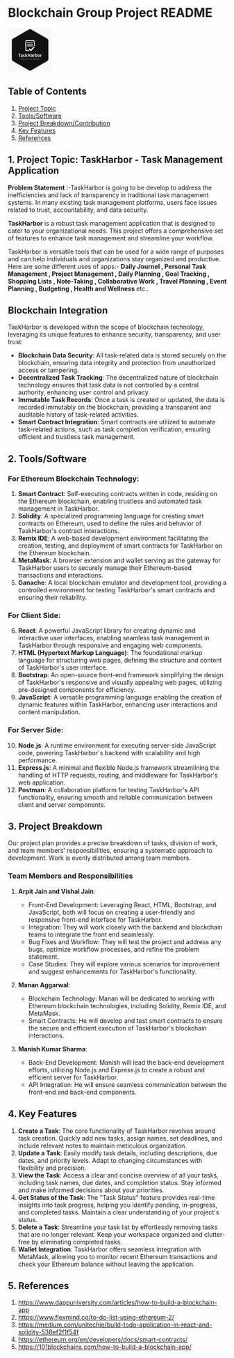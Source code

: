 # Blockchain Group Project README

<kbd><img src="logo.jpg" alt="Image Description" width="100" height="100"></kbd>


## Table of Contents

1. [Project Topic](#project-topic)
2. [Tools/Software](#toolssoftware)
3. [Project Breakdown/Contribution](#project-breakdown)
4. [Key Features](#key-features)
5. [References](#references)

## 1. Project Topic: TaskHarbor - Task Management Application

**Problem Statement** :-TaskHarbor is going to be develop to address the inefficiencies and lack of transparency in traditional task management systems. In many existing task management platforms, users face issues related to trust, accountability, and data security. 

**TaskHarbor** is a robust task management application that is designed to cater to your organizational needs. This project offers a comprehensive set of features to enhance task management and streamline your workflow.

TaskHarbor is versatile tools that can be used for a wide range of purposes and can help individuals and organizations stay organized and productive. Here are some different uses of apps:- **Daily Journel , Personal Task Management , Project Management , Daily Planning , Goal Tracking , Shopping Lists , Note-Taking , Collaborative Work , Travel Planning , Event Planning , Budgeting , Health and Wellness** etc..


##  Blockchain Integration

TaskHarbor is developed within the scope of blockchain technology, leveraging its unique features to enhance security, transparency, and user trust:

- **Blockchain Data Security**: All task-related data is stored securely on the blockchain, ensuring data integrity and protection from unauthorized access or tampering.
- **Decentralized Task Tracking**: The decentralized nature of blockchain technology ensures that task data is not controlled by a central authority, enhancing user control and privacy.
- **Immutable Task Records**: Once a task is created or updated, the data is recorded immutably on the blockchain, providing a transparent and auditable history of task-related activities.
- **Smart Contract Integration**: Smart contracts are utilized to automate task-related actions, such as task completion verification, ensuring efficient and trustless task management.


## 2. Tools/Software

### For Ethereum Blockchain Technology:

1. **Smart Contract**: Self-executing contracts written in code, residing on the Ethereum blockchain, enabling trustless and automated task management in TaskHarbor.
2. **Solidity**: A specialized programming language for creating smart contracts on Ethereum, used to define the rules and behavior of TaskHarbor's contract interactions.
3. **Remix IDE**: A web-based development environment facilitating the creation, testing, and deployment of smart contracts for TaskHarbor on the Ethereum blockchain.
4. **MetaMask**: A browser extension and wallet serving as the gateway for TaskHarbor users to securely manage their Ethereum-based transactions and interactions.
5. **Ganache**: A local blockchain emulator and development tool, providing a controlled environment for testing TaskHarbor's smart contracts and ensuring their reliability.

### For Client Side:

6. **React**: A powerful JavaScript library for creating dynamic and interactive user interfaces, enabling seamless task management in TaskHarbor through responsive and engaging web components.
7. **HTML (Hypertext Markup Language)**: The foundational markup language for structuring web pages, defining the structure and content of TaskHarbor's user interface.
8. **Bootstrap**: An open-source front-end framework simplifying the design of TaskHarbor's responsive and visually appealing web pages, utilizing pre-designed components for efficiency.
9. **JavaScript**: A versatile programming language enabling the creation of dynamic features within TaskHarbor, enhancing user interactions and content manipulation.

### For Server Side:

10. **Node.js**: A runtime environment for executing server-side JavaScript code, powering TaskHarbor's backend with scalability and high performance.
11. **Express.js**: A minimal and flexible Node.js framework streamlining the handling of HTTP requests, routing, and middleware for TaskHarbor's web application.
12. **Postman**: A collaboration platform for testing TaskHarbor's API functionality, ensuring smooth and reliable communication between client and server components.


## 3. Project Breakdown

Our project plan provides a precise breakdown of tasks, division of work, and team members' responsibilities, ensuring a systematic approach to development. Work is evenly distributed among team members.

### Team Members and Responsibilities

1. **Arpit Jain and Vishal Jain**:
   - Front-End Development: Leveraging React, HTML, Bootstrap, and JavaScript, both will focus on creating a user-friendly and responsive front-end interface for TaskHarbor.
   - Integration: They will work closely with the backend and blockchain teams to integrate the front end seamlessly.
   - Bug Fixes and Workflow: They will test the project and address any bugs, optimize workflow processes, and refine the problem statement.
   - Case Studies: They will explore various scenarios for improvement and suggest enhancements for TaskHarbor's functionality.

2. **Manan Aggarwal**:
   - Blockchain Technology: Manan will be dedicated to working with Ethereum blockchain technologies, including Solidity, Remix IDE, and MetaMask.
   - Smart Contracts: He will develop and test smart contracts to ensure the secure and efficient execution of TaskHarbor's blockchain interactions.

3. **Manish Kumar Sharma**:
   - Back-End Development: Manish will lead the back-end development efforts, utilizing Node.js and Express.js to create a robust and efficient server for TaskHarbor.
   - API Integration: He will ensure seamless communication between the front-end and back-end components.
     

## 4. Key Features

1. **Create a Task**: The core functionality of TaskHarbor revolves around task creation. Quickly add new tasks, assign names, set deadlines, and include relevant notes to maintain meticulous organization.
2. **Update a Task**: Easily modify task details, including descriptions, due dates, and priority levels. Adapt to changing circumstances with flexibility and precision.
3. **View the Task**: Access a clear and concise overview of all your tasks, including task names, due dates, and completion status. Stay informed and make informed decisions about your priorities.
4. **Get Status of the Task**: The "Task Status" feature provides real-time insights into task progress, helping you identify pending, in-progress, and completed tasks. Maintain a clear understanding of your project's status.
5. **Delete a Task**: Streamline your task list by effortlessly removing tasks that are no longer relevant. Keep your workspace organized and clutter-free by eliminating completed tasks.
6. **Wallet Integration**: TaskHarbor offers seamless integration with MetaMask, allowing you to monitor recent Ethereum transactions and check your Ethereum balance without leaving the application.

## 5. References

1. https://www.dappuniversity.com/articles/how-to-build-a-blockchain-app
2. https://www.flexmind.co/to-do-list-using-ethereum-2/
3. https://medium.com/unitechie/build-todo-application-in-react-and-solidity-538ef2f1f54f
4. https://ethereum.org/en/developers/docs/smart-contracts/
5. https://101blockchains.com/how-to-build-a-blockchain-app/

